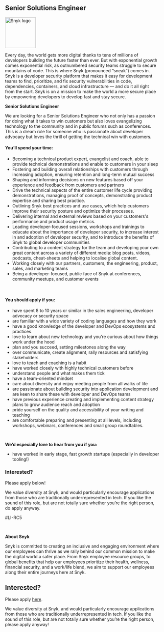 Senior Solutions Engineer
---

<img src="https://res.cloudinary.com/snyk/image/upload/v1537345894/press-kit/brand/logo-black.png" width="100" alt="Snyk logo" />

<div class="content-intro"><p><span style="font-weight: 400;">Every day, the world gets more digital thanks to tens of millions of developers building the future faster than ever. But with exponential growth comes exponential risk, as outnumbered security teams struggle to secure mountains of code. This is where Snyk (pronounced “sneak”) comes in. Snyk is a developer security platform that makes it easy for development teams to find, prioritize, and fix security vulnerabilities in code, dependencies, containers, and cloud infrastructure — and do it all right from the start. Snyk is on a mission to make the world a more secure place by empowering developers to develop fast and stay secure.</span></p></div><p><strong>Senior Solutions Engineer</strong></p>
<p><span style="font-weight: 400;">We are looking for a Senior Solutions Engineer who not only has a passion for doing what it takes to win customers but also loves evangelizing technology to the community and in public forums such as conferences. This is a dream role for someone who is passionate about developer advocacy but loves the thrill of getting the technical win with customers.&nbsp;</span></p>
<h4><strong>You’ll spend your time:</strong></h4>
<ul>
<li style="font-weight: 400;"><span style="font-weight: 400;">Becoming a technical product expert, evangelist and coach, able to provide technical demonstrations and enable to customers in your sleep</span></li>
<li style="font-weight: 400;"><span style="font-weight: 400;">Fostering and building overall relationships with customers through increasing adoption, ensuring retention and long-term mutual success</span></li>
<li style="font-weight: 400;"><span style="font-weight: 400;">Shaping and informing decisions on new features based off your experience and feedback from customers and partners</span></li>
<li style="font-weight: 400;"><span style="font-weight: 400;">Drive the technical aspects of the entire customer life cycle providing demonstrations, managing proof of concepts, demonstrating product expertise and sharing best practice.</span></li>
<li style="font-weight: 400;"><span style="font-weight: 400;">Outlining Snyk best practices and use cases, which help customers improve their security posture and optimize their processes.&nbsp;</span></li>
<li style="font-weight: 400;"><span style="font-weight: 400;">Delivering internal and external reviews based on your customers's performance and product usage metrics.&nbsp;</span></li>
<li style="font-weight: 400;"><span style="font-weight: 400;">Leading developer-focused sessions, workshops and trainings to educate about the importance of developer security, to increase interest in and adoption of developer security, and to introduce the benefits of Snyk to global developer communities</span></li>
<li style="font-weight: 400;"><span style="font-weight: 400;">Contributing to a content strategy for the team and developing your own great content across a variety of different media: blog posts, videos, podcasts, cheat-sheets and helping to localise global content.</span></li>
<li style="font-weight: 400;"><span style="font-weight: 400;">Working closely with our partners, customers, the engineering, product, sales, and marketing teams</span></li>
<li style="font-weight: 400;"><span style="font-weight: 400;">Being a developer-focused, public face of Snyk at conferences, community meetups, and customer events</span></li>
</ul>
<p>&nbsp;</p>
<h4><strong>You should apply if you:</strong></h4>
<ul>
<li style="font-weight: 400;"><span style="font-weight: 400;">have spent 8 to 10 years or similar in the sales engineering, developer advocacy or security space</span></li>
<li style="font-weight: 400;"><span style="font-weight: 400;">are familiar with a wide variety of coding languages and how they work</span></li>
<li style="font-weight: 400;"><span style="font-weight: 400;">have a good knowledge of the developer and DevOps ecosystems and practices</span></li>
<li style="font-weight: 400;"><span style="font-weight: 400;">love to learn about new technology and you’re curious about how things work under the hood</span></li>
<li style="font-weight: 400;"><span style="font-weight: 400;">plan and you succeed, setting milestones along the way</span></li>
<li style="font-weight: 400;"><span style="font-weight: 400;">over communicate, create alignment, rally resources and satisfying stakeholders</span></li>
<li style="font-weight: 400;"><span style="font-weight: 400;">love to teach and coaching is a habit</span></li>
<li style="font-weight: 400;"><span style="font-weight: 400;">have worked closely with highly technical customers before</span></li>
<li style="font-weight: 400;"><span style="font-weight: 400;">understand people and what makes them tick</span></li>
<li style="font-weight: 400;"><span style="font-weight: 400;">have a team-oriented mindset</span></li>
<li style="font-weight: 400;"><span style="font-weight: 400;">care about diversity and enjoy meeting people from all walks of life</span></li>
<li style="font-weight: 400;"><span style="font-weight: 400;">are passionate about building security into application development and are keen to share these with developer and DevOps teams</span></li>
<li style="font-weight: 400;"><span style="font-weight: 400;">have previous experience creating and implementing content strategy plans to grow audience reach and adoption</span></li>
<li style="font-weight: 400;"><span style="font-weight: 400;">pride yourself on the quality and accessibility of your writing and teaching</span></li>
<li style="font-weight: 400;"><span style="font-weight: 400;">are comfortable preparing and presenting at all levels, including workshops, webinars, conferences and small group roundtables.</span></li>
</ul>
<p>&nbsp;</p>
<p><strong>We’d especially love to hear from you if you:</strong></p>
<ul>
<li style="font-weight: 400;"><span style="font-weight: 400;">have worked in early stage, fast growth startups (especially in developer tooling!)</span></li>
</ul>
<h3><strong>Interested?</strong></h3>
<p><span style="font-weight: 400;">Please apply below!</span></p>
<p><span style="font-weight: 400;">We value diversity at Snyk, and would particularly encourage applications from those who are traditionally underrepresented in tech. If you like the sound of this role, but are not totally sure whether you’re the right person, do apply anyway.&nbsp;</span></p>
<p><span style="font-weight: 400;">#LI-RC5&nbsp;</span></p>
<p>&nbsp;</p><div class="content-conclusion"><p><strong>About Snyk</strong></p>
<p><strong><span style="font-weight: 400;">Snyk is committed to creating an inclusive and engaging environment where our employees can thrive as we rally behind our common mission to make the digital world a safer place. From Snyk employee resource groups, to global benefits that help our employees prioritize their health, wellness, financial security, and a work/life blend, we aim to support our employees along their entire journeys here at Snyk. </span></strong></p></div>

Interested?
---

Please apply [here](https://boards.greenhouse.io/snyk/jobs/6323083002#app).

We value diversity at Snyk, and would particularly encourage applications from those who are traditionally underrepresented in tech.
If you like the sound of this role, but are not totally sure whether you’re the right person, please apply anyway!
